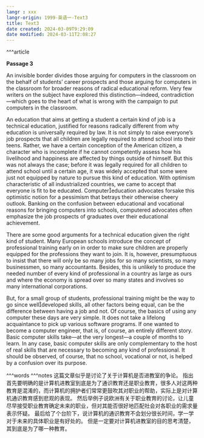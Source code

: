 ```yaml
---
langr : xxx
langr-origin: 1999-英语一-Text3
title: Text3
date created: 2024-03-09T9:29:09
date modified: 2024-03-11T2:08:27
---
```


^^^article

**Passage 3**

An invisible border divides those arguing for computers in the classroom on the behalf of students’ career prospects and those arguing for computers in the classroom for broader reasons of radical educational reform. Very few writers on the subject have explored this distinction—indeed, contradiction—which goes to the heart of what is wrong with the campaign to put computers in the classroom.

An education that aims at getting a student a certain kind of job is a technical education, justified for reasons radically different from why education is universally required by law. It is not simply to raise everyone’s job prospects that all children are legally required to attend school into their teens. Rather, we have a certain conception of the American citizen, a character who is incomplete if he cannot competently assess how his livelihood and happiness are affected by things outside of himself. But this was not always the case; before it was legally required for all children to attend school until a certain age, it was widely accepted that some were just not equipped by nature to pursue this kind of education. With optimism characteristic of all industrialized countries, we came to accept that everyone is fit to be educated. Computereducation advocates forsake this optimistic notion for a pessimism that betrays their otherwise cheery outlook. Banking on the confusion between educational and vocational reasons for bringing computers into schools, computered advocates often emphasize the job prospects of graduates over their educational achievement.

There are some good arguments for a technical education given the right kind of student. Many European schools introduce the concept of professional training early on in order to make sure children are properly equipped for the professions they want to join. It is, however, presumptuous to insist that there will only be so many jobs for so many scientists, so many businessmen, so many accountants. Besides, this is unlikely to produce the needed number of every kind of professional in a country as large as ours and where the economy is spread over so many states and involves so many international corporations.

But, for a small group of students, professional training might be the way to go since welldeveloped skills, all other factors being equal, can be the difference between having a job and not. Of course, the basics of using any computer these days are very simple. It does not take a lifelong acquaintance to pick up various software programs. If one wanted to become a computer engineer, that is, of course, an entirely different story. Basic computer skills take—at the very longest—a couple of months to learn. In any case, basic computer skills are only complementary to the host of real skills that are necessary to becoming any kind of professional. It should be observed, of course, that no school, vocational or not, is helped by a confusion over its purpose.




^^^words
^^^notes
这篇文章似乎是讨论了关于计算机是否进教室的争论。 
指出首先要明确的是计算机进教室到底是为了通识教育还是职业教育，很多人对这两种教育是混淆的，而计算机的拥护者们常常更鼓吹其对职业的帮助，实际上是对计算机通识教育感到悲观的表现。
然后举例子说欧洲有关于职业教育的讨论，让儿童尽早接受职业教育确定未来的职业，但对其能否很好地匹配社会对各职业的需求量表示怀疑。 
最后给了个台阶下，说计算机的通识教育不会划分很长时间，学一学对于未来的具体职业是有好处的。 但是一定要对计算机进教室的目的思考清楚，其到底是为了哪一种教育。
